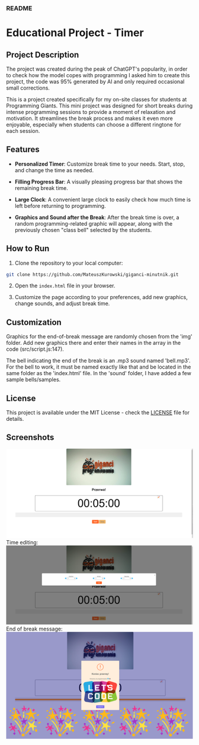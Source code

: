 ### README

# Educational Project - Timer

## Project Description

The project was created during the peak of ChatGPT's popularity, in order to check how the model copes with programming I asked him to create this project, the code was 95% generated by AI and only required occasional small corrections.

This is a project created specifically for my on-site classes for students at Programming Giants. This mini project was designed for short breaks during intense programming sessions to provide a moment of relaxation and motivation. It streamlines the break process and makes it even more enjoyable, especially when students can choose a different ringtone for each session.

## Features

- **Personalized Timer**: Customize break time to your needs. Start, stop, and change the time as needed.

- **Filling Progress Bar**: A visually pleasing progress bar that shows the remaining break time.

- **Large Clock**: A convenient large clock to easily check how much time is left before returning to programming.

- **Graphics and Sound after the Break**: After the break time is over, a random programming-related graphic will appear, along with the previously chosen "class bell" selected by the students.

## How to Run

1. Clone the repository to your local computer:

```bash
git clone https://github.com/MateuszKurowski/giganci-minutnik.git
```

2. Open the `index.html` file in your browser.

3. Customize the page according to your preferences, add new graphics, change sounds, and adjust break time.

## Customization

Graphics for the end-of-break message are randomly chosen from the 'img' folder. Add new graphics there and enter their names in the array in the code (src/script.js:147).

The bell indicating the end of the break is an .mp3 sound named 'bell.mp3'. For the bell to work, it must be named exactly like that and be located in the same folder as the 'index.html' file. In the 'sound' folder, I have added a few sample bells/samples.

## License

This project is available under the MIT License - check the [LICENSE](LICENSE) file for details.

## Screenshots

![Application](src/readme-img/app1.png)
Time editing:
![Time Editing](src/readme-img/app2.png)
End of break message:
![Message](src/readme-img/app3.png)
